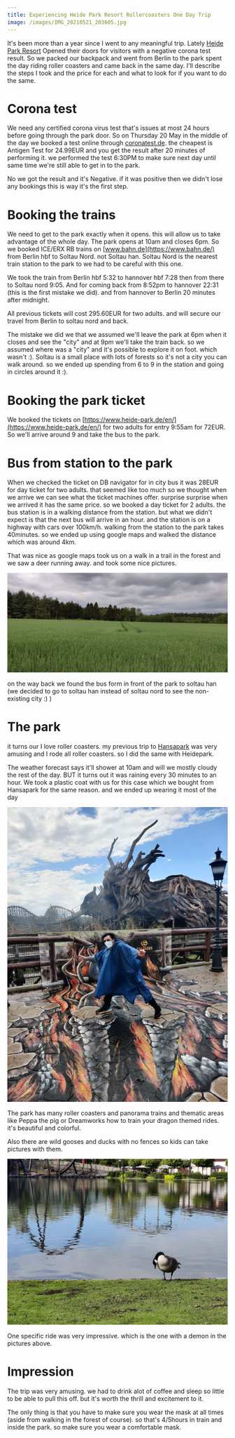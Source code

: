```yaml
---
title: Experiencing Heide Park Resort Rollercoasters One Day Trip
image: /images/IMG_20210521_203605.jpg
---
```


It's been more than a year since I went to any meaningful trip. Lately [Heide Park Resort](https://www.heide-park.de/en/) Opened their doors for visitors with a negative corona test result. So we packed our backpack and went from Berlin to the park spent the day riding roller coasters and came back in the same day. I'll describe the steps I took and the price for each and what to look for if you want to do the same.

# Corona test

We need any certified corona virus test that's issues at most 24 hours before going through the park door. So on Thursday 20 May in the middle of the day we booked a test online through [coronatest.de](https://coronatest.de/pcr-registration/). the cheapest is Antigen Test for 24.99EUR and you get the result after 20 minutes of performing it. we performed the test 6:30PM to make sure next day until same time we're still able to get in to the park.

No we got the result and it's Negative. if it was positive then we didn't lose any bookings this is way it's the first step.

# Booking the trains

We need to get to the park exactly when it opens. this will allow us to take advantage of the whole day. The park opens at 10am and closes 6pm. So we booked ICE/ERX RB trains on [www.bahn.de](https://www.bahn.de/) from Berlin hbf to Soltau Nord. not Soltau han. Soltau Nord is the nearest train station to the park to we had to be careful with this one.

We took the train from Berlin hbf 5:32 to hannover hbf 7:28 then from there to Soltau nord 9:05. And for coming back from 8:52pm to hannover 22:31 (this is the first mistake we did). and from hannover to Berlin 20 minutes after midnight.

All previous tickets will cost 295.60EUR for two adults. and will secure our travel from Berlin to soltau nord and back.

The mistake we did we that we assumed we'll leave the park at 6pm when it closes and see the "city" and at 9pm we'll take the train back. so we assumed where was a "city" and it's possible to explore it on foot. which wasn't :). Soltau is a small place with lots of forests so it's not a city you can walk around. so we ended up spending from 6 to 9 in the station and going in circles around it :).

# Booking the park ticket

We booked the tickets on [https://www.heide-park.de/en/](https://www.heide-park.de/en/) for two adults for entry 9:55am for 72EUR. So we'll arrive around 9 and take the bus to the park.

# Bus from station to the park

When we checked the ticket on DB navigator for in city bus it was 28EUR for day ticket for two adults. that seemed like too much so we thought when we arrive we can see what the ticket machines offer. surprise surprise when we arrived it has the same price. so we booked a day ticket for 2 adults. the bus station is in a walking distance from the station. but what we didn't expect is that the next bus will arrive in an hour. and the station is on a highway with cars over 100km/h. walking from the station to the park takes 40minutes. so we ended up using google maps and walked the distance which was around 4km.

That was nice as google maps took us on a walk in a trail in the forest and we saw a deer running away. and took some nice pictures.

![IMG_20210521_094009.jpg](/images/IMG_20210521_094009.jpg)

on the way back we found the bus form in front of the park to soltau han (we decided to go to soltau han instead of soltau nord to see the non-existing city :) )

# The park

it turns our I love roller coasters. my previous trip to [Hansapark](https://www.hansapark.de/home?language=en) was very amusing and I rode all roller coasters. so I did the same with Heidepark.

The weather forecast says it'll shower at 10am and will we mostly cloudy the rest of the day. BUT it turns out it was raining every 30 minutes to an hour. We took a plastic coat with us for this case which we bought from Hansapark for the same reason. and we ended up wearing it most of the day

![IMG_20210521_114558.jpg](/images/IMG_20210521_114558.jpg)

The park has many roller coasters and panorama trains and thematic areas like Peppa the pig or Dreamworks how to train your dragon themed rides. it's beautiful and colorful.

Also there are wild gooses and ducks with no fences so kids can take pictures with them.

![IMG_20210521_171154.jpg](/images/IMG_20210521_171154.jpg)

One specific ride was very impressive. which is the one with a demon in the pictures above.

# Impression

The trip was very amusing. we had to drink alot of coffee and sleep so little to be able to pull this off. but it's worth the thrill and excitement to it.

The only thing is that you have to make sure you wear the mask at all times (aside from walking in the forest of course). so that's 4/5hours in train and inside the park. so make sure you wear a comfortable mask.
